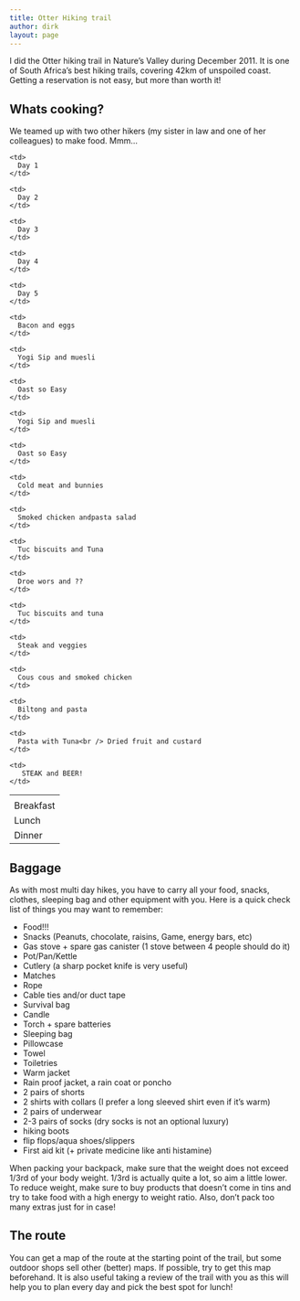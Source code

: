 ```yaml
---
title: Otter Hiking trail
author: dirk
layout: page
---
```

I did the Otter hiking trail in Nature&#8217;s Valley during December 2011. It is one of South Africa&#8217;s best hiking trails, covering 42km of unspoiled coast. Getting a reservation is not easy, but more than worth it!

## Whats cooking?

We teamed up with two other hikers (my sister in law and one of her colleagues) to make food. Mmm&#8230;

<table>
  <tr>
    <td>
    </td>
    
    <td>
      Day 1
    </td>
    
    <td>
      Day 2
    </td>
    
    <td>
      Day 3
    </td>
    
    <td>
      Day 4
    </td>
    
    <td>
      Day 5
    </td>
  </tr>
  
  <tr>
    <td>
      Breakfast
    </td>
    
    <td>
      Bacon and eggs
    </td>
    
    <td>
      Yogi Sip and muesli
    </td>
    
    <td>
      Oast so Easy
    </td>
    
    <td>
      Yogi Sip and muesli
    </td>
    
    <td>
      Oast so Easy
    </td>
  </tr>
  
  <tr>
    <td>
      Lunch
    </td>
    
    <td>
      Cold meat and bunnies
    </td>
    
    <td>
      Smoked chicken andpasta salad
    </td>
    
    <td>
      Tuc biscuits and Tuna
    </td>
    
    <td>
      Droe wors and ??
    </td>
    
    <td>
      Tuc biscuits and tuna
    </td>
  </tr>
  
  <tr>
    <td>
      Dinner
    </td>
    
    <td>
      Steak and veggies
    </td>
    
    <td>
      Cous cous and smoked chicken
    </td>
    
    <td>
      Biltong and pasta
    </td>
    
    <td>
      Pasta with Tuna<br /> Dried fruit and custard
    </td>
    
    <td>
       STEAK and BEER!
    </td>
  </tr>
</table>

## Baggage

As with most multi day hikes, you have to carry all your food, snacks, clothes, sleeping bag and other equipment with you. Here is a quick check list of things you may want to remember:

*   Food!!!
*   Snacks (Peanuts, chocolate, raisins, Game, energy bars, etc)
*   Gas stove + spare gas canister (1 stove between 4 people should do it)
*   Pot/Pan/Kettle
*   Cutlery (a sharp pocket knife is very useful)
*   Matches
*   Rope
*   Cable ties and/or duct tape
*   Survival bag
*   Candle
*   Torch + spare batteries
*   Sleeping bag
*   Pillowcase
*   Towel
*   Toiletries
*   Warm jacket
*   Rain proof jacket, a rain coat or poncho
*   2 pairs of shorts
*   2 shirts with collars (I prefer a long sleeved shirt even if it&#8217;s warm)
*   2 pairs of underwear
*   2-3 pairs of socks (dry socks is not an optional luxury)
*   hiking boots
*   flip flops/aqua shoes/slippers
*   First aid kit (+ private medicine like anti histamine)

When packing your backpack, make sure that the weight does not exceed 1/3rd of your body weight. 1/3rd is actually quite a lot, so aim a little lower. To reduce weight, make sure to buy products that doesn&#8217;t come in tins and try to take food with a high energy to weight ratio. Also, don&#8217;t pack too many extras just for in case!

## The route

You can get a map of the route at the starting point of the trail, but some outdoor shops sell other (better) maps. If possible, try to get this map beforehand. It is also useful taking a review of the trail with you as this will help you to plan every day and pick the best spot for lunch!